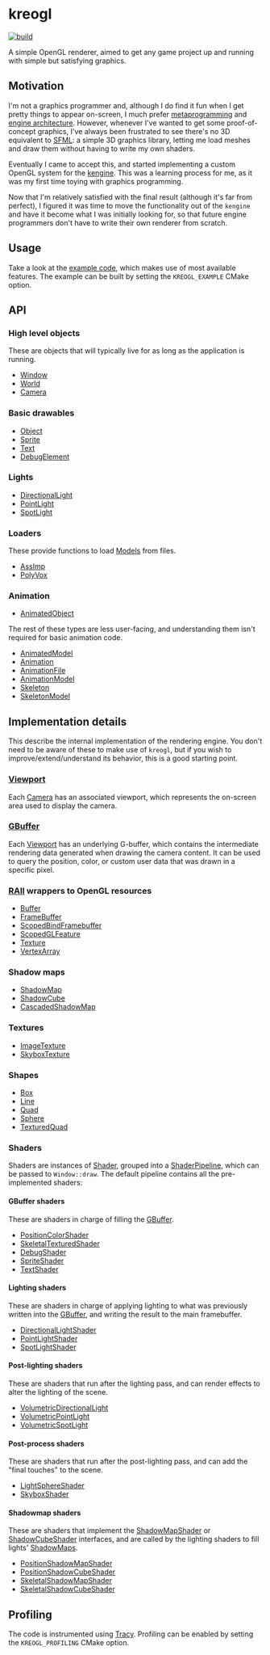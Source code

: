 # kreogl

[![build](https://github.com/phisko/kreogl/workflows/build/badge.svg)](https://github.com/phisko/kreogl/actions/workflows/build.yml)

A simple OpenGL renderer, aimed to get any game project up and running with simple but satisfying graphics.

## Motivation

I'm not a graphics programmer and, although I do find it fun when I get pretty things to appear on-screen, I much prefer [metaprogramming](https://github.com/phisko/reflection/) and [engine architecture](https://github.com/phisko/kengine/). However, whenever I've wanted to get some proof-of-concept graphics, I've always been frustrated to see there's no 3D equivalent to [SFML](https://www.sfml-dev.org/): a simple 3D graphics library, letting me load meshes and draw them without having to write my own shaders.

Eventually I came to accept this, and started implementing a custom OpenGL system for the [kengine](https://github.com/phisko/kengine/). This was a learning process for me, as it was my first time toying with graphics programming.

Now that I'm relatively satisfied with the final result (although it's far from perfect), I figured it was time to move the functionality out of the `kengine` and have it become what I was initially looking for, so that future engine programmers don't have to write their own renderer from scratch.

## Usage

Take a look at the [example code](example/main.cpp), which makes use of most available features. The example can be built by setting the `KREOGL_EXAMPLE` CMake option.

## API

### High level objects

These are objects that will typically live for as long as the application is running.

* [Window](kreogl/Window.md)
* [World](kreogl/World.md)
* [Camera](kreogl/Camera.md)

### Basic drawables

* [Object](kreogl/Object.md)
* [Sprite](kreogl/Sprite.md)
* [Text](kreogl/Text.md)
* [DebugElement](kreogl/DebugElement.md)

### Lights

* [DirectionalLight](kreogl/lights/DirectionalLight.md)
* [PointLight](kreogl/lights/PointLight.md)
* [SpotLight](kreogl/lights/SpotLight.md)

### Loaders

These provide functions to load [Models](kreogl/model/Model.md) from files.

* [AssImp](kreogl/loaders/assimp/AssImp.md)
* [PolyVox](kreogl/loaders/polyvox/PolyVox.md)

### Animation

* [AnimatedObject](kreogl/animation/AnimatedObject.md)

The rest of these types are less user-facing, and understanding them isn't required for basic animation code.

* [AnimatedModel](kreogl/animation/AnimatedModel.md)
* [Animation](kreogl/animation/Animation.md)
* [AnimationFile](kreogl/animation/AnimationFile.md)
* [AnimationModel](kreogl/animation/AnimationModel.md)
* [Skeleton](kreogl/animation/Skeleton.md)
* [SkeletonModel](kreogl/animation/SkeletonModel.md)

## Implementation details

This describe the internal implementation of the rendering engine. You don't need to be aware of these to make use of `kreogl`, but if you wish to improve/extend/understand its behavior, this is a good starting point.

### [Viewport](kreogl/impl/Viewport.md)

Each [Camera](kreogl/Camera.md) has an associated viewport, which represents the on-screen area used to display the camera.

### [GBuffer](kreogl/impl/GBuffer.md)

Each [Viewport](kreogl/impl/Viewport.md) has an underlying G-buffer, which contains the intermediate rendering data generated when drawing the camera content. It can be used to query the position, color, or custom user data that was drawn in a specific pixel.

### [RAII](https://en.cppreference.com/w/cpp/language/raii) wrappers to OpenGL resources

* [Buffer](kreogl/impl/RAII/Buffer.md)
* [FrameBuffer](kreogl/impl/RAII/FrameBuffer.md)
* [ScopedBindFramebuffer](kreogl/impl/RAII/ScopedBindFramebuffer.md)
* [ScopedGLFeature](kreogl/impl/RAII/ScopedGLFeature.md)
* [Texture](kreogl/impl/RAII/Texture.md)
* [VertexArray](kreogl/impl/RAII/VertexArray.md)

### Shadow maps

* [ShadowMap](kreogl/impl/shadowMaps/ShadowMap.md)
* [ShadowCube](kreogl/impl/shadowMaps/ShadowCube.md)
* [CascadedShadowMap](kreogl/impl/shadowMaps/CascadedShadowMap.md)

### Textures

* [ImageTexture](kreogl/impl/texture/ImageTexture.md)
* [SkyboxTexture](kreogl/impl/texture/SkyboxTexture.md)

### Shapes

* [Box](kreogl/impl/shapes/Box.md)
* [Line](kreogl/impl/shapes/Line.md)
* [Quad](kreogl/impl/shapes/Quad.md)
* [Sphere](kreogl/impl/shapes/Sphere.md)
* [TexturedQuad](kreogl/impl/shapes/TexturedQuad.md)

### Shaders

Shaders are instances of [Shader](kreogl/impl/shaders/Shader.md), grouped into a [ShaderPipeline](kreogl/impl/shaders/ShaderPipeline.md), which can be passed to `Window::draw`. The default pipeline contains all the pre-implemented shaders:

#### GBuffer shaders

These are shaders in charge of filling the [GBuffer](kreogl/impl/GBuffer.md).

* [PositionColorShader](kreogl/impl/shaders/gbuffer/PositionColor/PositionColorShader.md)
* [SkeletalTexturedShader](kreogl/impl/shaders/gbuffer/SkeletalTextured/SkeletalTexturedShader.md)
* [DebugShader](kreogl/impl/shaders/gbuffer/Debug/DebugShader.md)
* [SpriteShader](kreogl/impl/shaders/gbuffer/Sprite/SpriteShader.md)
* [TextShader](kreogl/impl/shaders/gbuffer/Text/TextShader.md)

#### Lighting shaders

These are shaders in charge of applying lighting to what was previously written into the [GBuffer](kreogl/impl/GBuffer.md), and writing the result to the main framebuffer.

* [DirectionalLightShader](kreogl/impl/shaders/lighting/DirectionalLight/DirectionalLightShader.md)
* [PointLightShader](kreogl/impl/shaders/lighting/PointLight/PointLightShader.md)
* [SpotLightShader](kreogl/impl/shaders/lighting/SpotLight/SpotLightShader.md)

#### Post-lighting shaders

These are shaders that run after the lighting pass, and can render effects to alter the lighting of the scene.

* [VolumetricDirectionalLight](kreogl/impl/shaders/postLighting/VolumetricLighting/VolumetricDirectionalLight/VolumetricDirectionalLightShader.md)
* [VolumetricPointLight](kreogl/impl/shaders/postLighting/VolumetricLighting/VolumetricPointLight/VolumetricPointLightShader.md)
* [VolumetricSpotLight](kreogl/impl/shaders/postLighting/VolumetricLighting/VolumetricSpotLight/VolumetricSpotLightShader.md)

#### Post-process shaders

These are shaders that run after the post-lighting pass, and can add the "final touches" to the scene.

* [LightSphereShader](kreogl/impl/shaders/postProcess/LightSphere/LightSphereShader.md)
* [SkyboxShader](kreogl/impl/shaders/postProcess/Skybox/SkyboxShader.md)

#### Shadowmap shaders

These are shaders that implement the [ShadowMapShader](kreogl/impl/shaders/shadowMap/ShadowMapShader.md) or [ShadowCubeShader](kreogl/impl/shaders/shadowMap/ShadowCubeShader.md) interfaces, and are called by the lighting shaders to fill lights' [ShadowMaps](kreogl/impl/shadowMaps/ShadowMap.md).

* [PositionShadowMapShader](kreogl/impl/shaders/shadowMap/PositionShadowMap/PositionShadowMapShader.md)
* [PositionShadowCubeShader](kreogl/impl/shaders/shadowMap/PositionShadowCube/PositionShadowCubeShader.md)
* [SkeletalShadowMapShader](kreogl/impl/shaders/shadowMap/SkeletalShadowMap/SkeletalShadowMapShader.md)
* [SkeletalShadowCubeShader](kreogl/impl/shaders/shadowMap/SkeletalShadowCube/SkeletalShadowCubeShader.md)

## Profiling

The code is instrumented using [Tracy](https://github.com/wolfpld/tracy). Profiling can be enabled by setting the `KREOGL_PROFILING` CMake option.